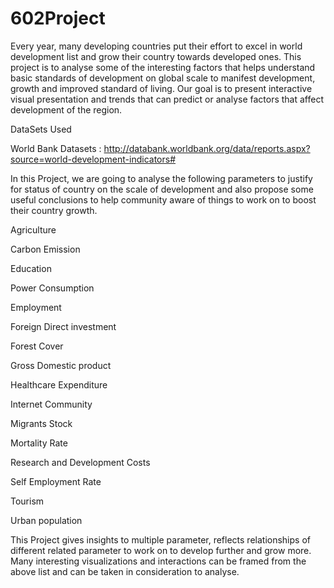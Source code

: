 # 602Project
Every year, many developing countries put their effort to excel in world development list and grow their country towards developed ones. This project is to analyse some of the interesting factors that helps understand basic standards of development on global scale to manifest development, growth and improved standard of living. Our goal is to present interactive visual presentation and trends that can predict or analyse factors that affect development of the region. 

DataSets Used

World Bank Datasets : http://databank.worldbank.org/data/reports.aspx?source=world-development-indicators#


In this Project, we are going to analyse the following parameters to justify for status of country on the scale of development and also propose some useful conclusions to help community aware of things to work on to boost their country growth.


Agriculture

Carbon Emission

Education

Power Consumption

Employment

Foreign Direct investment

Forest Cover

Gross Domestic product

Healthcare Expenditure

Internet Community

Migrants Stock

Mortality Rate

Research and Development Costs

Self Employment Rate

Tourism 

Urban population


This Project gives insights to multiple parameter, reflects relationships of different related parameter to work on to develop further and grow more. Many interesting visualizations and interactions can be framed from the above list and can be taken in consideration to analyse. 


